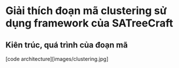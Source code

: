 # Giải thích đoạn mã clustering sử dụng framework của SATreeCraft 
## Kiên trúc, quá trình của đoạn mã 
[code architecture][images/clustering.jpg]
